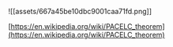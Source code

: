 ![[assets/667a45be10dbc9001caa71fd.png]]

[https://en.wikipedia.org/wiki/PACELC_theorem](https://en.wikipedia.org/wiki/PACELC_theorem)


